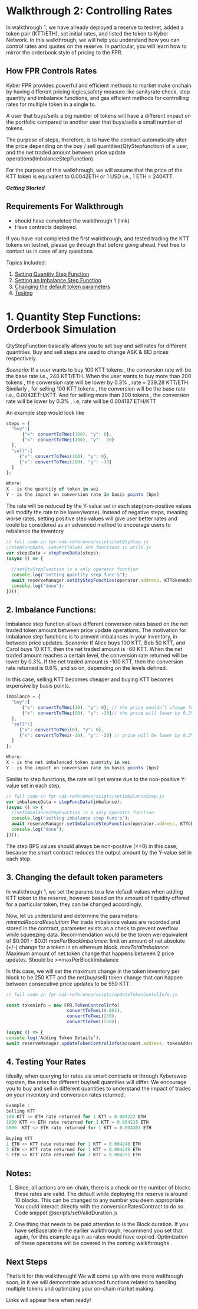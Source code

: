# Walkthrough 2: Controlling Rates

In walkthrough 1, we have already deployed a reserve to testnet, added a token pair (KTT/ETH), set initial rates, and listed the token to Kyber Network. In this walkthrough, we will help you understand how you can control rates and quotes on the reserve. In particular, you will learn how to mirror the orderbook style of pricing to the FPR.

## How FPR Controls Rates
Kyber FPR provides powerful and efficient methods to market make onchain by having different pricing logics,safety measure like sanityrate check, step quantity and imbalance functions, and  gas efficient methods for controlling rates for multiple token in a single tx.

A user that buys/sells a big number of tokens will have a different impact on the portfolio compared to another user that buys/sells a small number of tokens. 

The purpose of steps, therefore, is to have the contract automatically alter the price depending on the buy / sell quantities(QtyStepfunction) of a user, and the net traded amount between price update operations(ImbalanceStepFunction). 

For the purpose of this walkthrough, we will assume that the price of the KTT token is equivalent to 0.0042ETH or 1 USD i.e., 1 ETH = 240KTT. 

***Getting Started***
## Requirements For Walkthrough 
* should have completed the walkthrough 1 (link) 
* Have contracts deployed.

If you have not completed the first walkthrough, and tested trading the KTT tokens on testnet, please go through that before going ahead. Feel free to contact us in case of any questions.

Topics included: 

1. [Setting Quantity Step Function](#1-Quantity-Step-Functions-Orderbook-Simulation)
2. [Setting an Imbalance Step Function](#2-Imbalance-Functions)
3. [Changing the default token parameters](#3-Changing-the-default-token-parameters)
4. [Testing](#4-Testing-Your-Rates)

# 1. Quantity Step Functions: Orderbook Simulation 
QtyStepFunction basically allows you to set buy and sell rates for different quantities. Buy and sell steps are used to change ASK & BID prices respectively.


*Scenario:* If a user wants to buy 100 KTT tokens , the conversion rate will be the base rate i.e., 240 KTT/ETH. When the user wants to buy more than 200 tokens , the conversion rate will be lower by 0.3% , rate = 239.28 KTT/ETH. Similarly , for selling 100 KTT tokens , the conversion will be the base rate i.e., 0.0042ETH/KTT. And for selling more than 200 tokens , the conversion rate will be lower by 0.3% , i.e, rate will be 0.004187 ETH/KTT

An example step would look like 
```js
steps = {
  "buy":[
      {"x": convertToTWei(100), "y": 0},
      {"x": convertToTWei(200), "y": -30}
  ],
  "sell":[
     {"x": convertToTWei(100), "y": 0},
     {"x": convertToTWei(200), "y": -30}
  ]
};

Where:
X - is the quantity of token in wei
Y - is the impact on conversion rate in basis points (bps)
```
The rate will be reduced by the Y-value set in each step(non-positive values will modify the rate to be lower/worse). 
Instead of negative steps, meaning worse rates, setting positive step values will give user better rates and could be considered as an advanced method to encourage users to rebalance the inventory

```js
// full code in fpr-sdk-reference/scipts/setQtyStep.js
//stepFuncData, convertToTwei are functions in utils.js
var stepsData = stepFuncData(steps);
(async () => {
 
  //setQtyStepFunction is a only operator function
  console.log("setting quantity step func's");
  await reserveManager.setQtyStepFunction(operator.address, KTTokenAddress, stepData.buy, stepData.sell);
  console.log("done");
})();
```

## 2. Imbalance Functions: 
Imbalance step function allows different conversion rates based on the net traded token amount between price update operations.
The motivation for imbalance step functions is to prevent imbalances in your inventory, in between price updates.
*Scenario:*
If Alice buys 100 KTT, Bob 50 KTT, and Carol buys 10 KTT, then the net traded amount is -60 KTT. When the net traded amount reaches a certain level, the conversion rate returned will be lower by 0.3%. If the net traded amount is -100 KTT, then the conversion rate returned is 0.6%, and so on, depending on the levels defined.

In this case, selling KTT becomes cheaper and buying KTT becomes expensive by basis points.
```js
imbalance = {
  "buy":[
      {"x": convertToTWei(10), "y": 0}, // the price wouldn’t change for every +10 imbalance
      {"x": convertToTWei(50), "y": -30}// the price will lower by 0.3% for imbalance above 50 KTTtokens 
  ],
  "sell":[
     {"x": convertToTWei(0), "y": 0},
     {"x": convertToTWei(-10), "y": -30} // price will be lower by 0.3% for imbalances below 10KTTtokens
  ]
};

Where:
X - is the net imbalanced token quantity in wei
Y - is the impact on conversion rate in basis points (bps)
```
Similar to step functions, the rate will get worse due to the non-positive Y-value set in each step.
```js
// full code in fpr-sdk-reference/scipts/setImbalanceStep.js
var imbalanceData = stepFuncData(imbalance);
(async () => {
  //setImbalanceStepFunction is a only operator function
  console.log("setting imbalance step func's");
  await reserveManager.setImbalanceStepFunction(operator.address, KTTokenAddress, imbalanceData.buy, imbalanceData.sell);
  console.log("done");
})();
```

The step BPS values should always be non-positive (<=0) in this case, because the smart contract reduces the output amount by the Y-value set in each step.

## 3. Changing the default token parameters 

In walkthrough 1, we set the params to a few default values when adding KTT token to the reserve, however based on the amount of liquidity offered for a particular token, they can be changed accordingly. 

 Now, let us understand and determine the parameters:
*minimalRecordResolution:* Per trade imbalance values are recorded and stored in the contract, parameter exists as a check to prevent overflow while squeezing data. Recommendation would be the token wei equivalent of $0.001 - $0.01
*maxPerBlockImbalance:* limit on amount of net absolute (+/-) change for a token in an ethereum block.
*maxTotalImbalance:* Maximum amount of net token change that happens between 2 price updates. Should be >=maxPerBlockImbalance

In this case, we will set the maximum change in the token inventory per block to be 250 KTT and the net(buy/sell) token change that can happen between consecutive price updates to be 550 KTT.  

```js
// full code in fpr-sdk-reference/scipts/updateTokenContolInfo.js

const tokenInfo = new FPR.TokenControlInfo(
                       convertToTwei(0.001),
                       convertToTwei(250),
                       convertToTwei(550));

(async () => {
console.log(‘Adding Token Details’);
await reserveManager.updateTokenControlInfo(account.address, tokenAddress, tokenInfo); })();
```
## 4. Testing Your Rates

Ideally, when querying for rates via smart contracts or through Kyberswap ropsten, the rates for different buy/sell quantities will differ.
We encourage you to buy and sell in different quantities to understand the impact of trades on your inventory and conversion rates returned.
```js
Example :
Selling KTT
100 KTT <> ETH rate returned for 1 KTT = 0.004222 ETH
1000 KTT <> ETH rate returned for 1 KTT = 0.004215 ETH
5000  KTT <> ETH rate returned for 1 KTT = 0.004207 ETH

Buying KTT
1 ETH <> KTT rate returned for 1 KTT = 0.004248 ETH
3 ETH <> KTT rate returned for 1 KTT = 0.004249 ETH
5 ETH <> KTT rate returned for 1 KTT = 0.004251 ETH
```

## Notes:


1. Since, all actions are on-chain, there is a check on the number of blocks these rates are valid. The default while deploying the reserve is around 10 blocks. This can be changed to any number you deem appropriate. You could interact directly with the conversionRatesContract to do so. Code snippet @scripts/setValidDuration.js

2. One thing that needs to be paid attention to is the Block duration. If you have setBaserate in the earlier walkthrough, recommend you set that again, for this example again as rates would have expired. Optimization of these operations will be covered in the coming walkthroughs .

## Next Steps

That’s it for this walkthrough! We will come up with one more walthrough soon, in it we will demonstrate advanced functions related to handling multiple tokens and optimizing your on-chain market making. 

Links will appear here when ready! 
